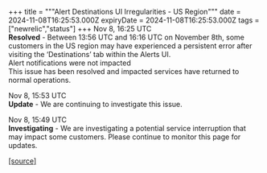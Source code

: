 +++
title = """Alert Destinations UI Irregularities - US Region"""
date = 2024-11-08T16:25:53.000Z
expiryDate = 2024-11-08T16:25:53.000Z
tags = ["newrelic","status"]
+++
Nov 8, 16:25 UTC  
**Resolved** - Between 13:56 UTC and 16:16 UTC on November 8th, some customers in the US region may have experienced a persistent error after visiting the ‘Destinations’ tab within the Alerts UI.  
Alert notifications were not impacted  
This issue has been resolved and impacted services have returned to normal operations.

Nov 8, 15:53 UTC  
**Update** - We are continuing to investigate this issue.

Nov 8, 15:49 UTC  
**Investigating** - We are investigating a potential service interruption that may impact some customers. Please continue to monitor this page for updates.

[[source]](https://status.newrelic.com/incidents/3l3z97jc6d7h)
